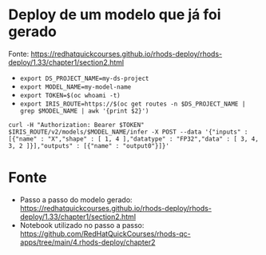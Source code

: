 
# Deploy de um modelo que já foi gerado

Fonte: https://redhatquickcourses.github.io/rhods-deploy/rhods-deploy/1.33/chapter1/section2.html

- ```export DS_PROJECT_NAME=my-ds-project```
- ```export MODEL_NAME=my-model-name```
- ```export TOKEN=$(oc whoami -t)```
- ```export IRIS_ROUTE=https://$(oc get routes -n $DS_PROJECT_NAME | grep $MODEL_NAME | awk '{print $2}')```
```
curl -H "Authorization: Bearer $TOKEN" $IRIS_ROUTE/v2/models/$MODEL_NAME/infer -X POST --data '{"inputs" : [{"name" : "X","shape" : [ 1, 4 ],"datatype" : "FP32","data" : [ 3, 4, 3, 2 ]}],"outputs" : [{"name" : "output0"}]}'
```

# Fonte
- Passo a passo do modelo gerado: https://redhatquickcourses.github.io/rhods-deploy/rhods-deploy/1.33/chapter1/section2.html
- Notebook utilizado no passo a passo: https://github.com/RedHatQuickCourses/rhods-qc-apps/tree/main/4.rhods-deploy/chapter2